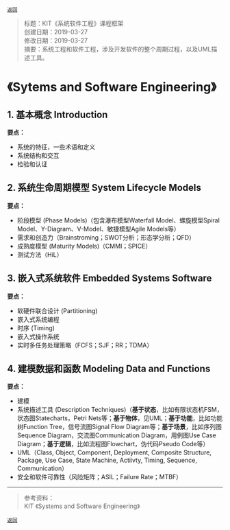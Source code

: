 [`返回`](README.md)

> 标题：KIT《系统软件工程》课程框架  
> 创建日期：2019-03-27  
> 修改日期：2019-03-27  
> 摘要：系统工程和软件工程，涉及开发软件的整个周期过程，以及UML描述工具。

# 《Sytems and Software Engineering》  

## 1. 基本概念 Introduction  
**要点：**  
- 系统的特征，一些术语和定义  
- 系统结构和交互  
- 检验和认证  

## 2. 系统生命周期模型 System Lifecycle Models  
**要点：**  
- 阶段模型 (Phase Models)（包含瀑布模型Waterfall Model、螺旋模型Spiral Model、Y-Diagram、V-Model、敏捷模型Agile Models等）  
- 需求和创造力（Brainstroming；SWOT分析；形态学分析；QFD）  
- 成熟度模型 (Maturity Models)（CMMI；SPICE）  
- 测试方法（HiL）  

## 3. 嵌入式系统软件 Embedded Systems Software  
**要点：**  
- 软硬件联合设计 (Partitioning)  
- 嵌入式系统编程  
- 时序 (Timing)  
- 嵌入式操作系统  
- 实时多任务处理策略（FCFS；SJF；RR；TDMA）  

## 4. 建模数据和函数 Modeling Data and Functions  
**要点：**  
- 建模
- 系统描述工具 (Description Techniques)（**基于状态**，比如有限状态机FSM，状态图Statecharts，Petri Nets等；**基于物体**，见UML；**基于功能**，比如功能树Function Tree，信号流图Signal Flow Diagram等；**基于场景**，比如序列图Sequence Diagram，交流图Communication Diagram，用例图Use Case Diagram；**基于逻辑**，比如流程图Flowchart，伪代码Pseudo Code等）  
- UML（Class, Object, Component, Deployment, Composite Structure, Package, Use Case, State Machine, Actiivty, Timing, Sequence, Communication）  
- 安全和软件可靠性（风险矩阵；ASIL；Failure Rate；MTBF）  


----------
> 参考资料：  
> KIT 《Systems and Software Engineering》

[`返回`](README.md)  